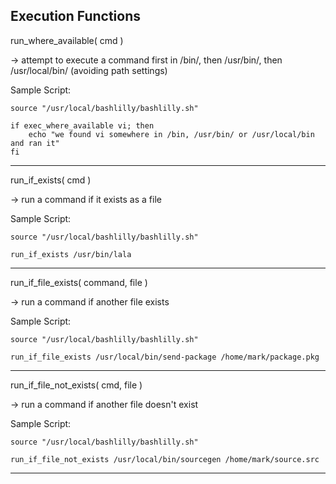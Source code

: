Execution Functions
-------------------

run_where_available( cmd )

-> attempt to execute a command first in /bin/, then /usr/bin/, then /usr/local/bin/ (avoiding path settings)

Sample Script:

```
source "/usr/local/bashlilly/bashlilly.sh"

if exec_where_available vi; then
	echo "we found vi somewhere in /bin, /usr/bin/ or /usr/local/bin and ran it"
fi
```
---
run_if_exists( cmd )

-> run a command if it exists as a file

Sample Script:

```
source "/usr/local/bashlilly/bashlilly.sh"

run_if_exists /usr/bin/lala
```

---
run_if_file_exists( command, file )

-> run a command if another file exists

Sample Script:

```
source "/usr/local/bashlilly/bashlilly.sh"

run_if_file_exists /usr/local/bin/send-package /home/mark/package.pkg
```

---
run_if_file_not_exists( cmd, file )

-> run a command if another file doesn't exist

Sample Script:

```
source "/usr/local/bashlilly/bashlilly.sh"

run_if_file_not_exists /usr/local/bin/sourcegen /home/mark/source.src
```
---
